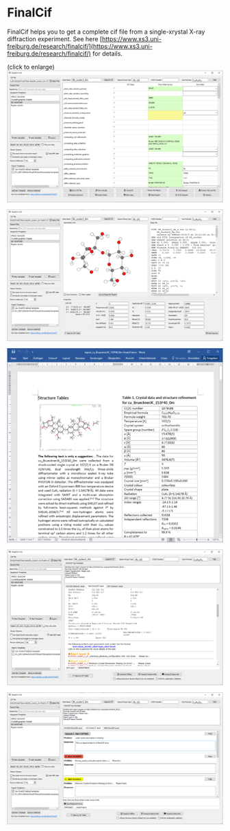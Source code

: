 # FinalCif

FinalCif helps you to get a complete cif file from a single-xrystal X-ray diffraction experiment. See here [https://www.xs3.uni-freiburg.de/research/finalcif/](https://www.xs3.uni-freiburg.de/research/finalcif/) for details.


(click to enlarge)
![FinalCif main Window](https://github.com/dkratzert/FinalCif/raw/master/screenshots/finalcif_main.PNG)

![FinalCif details](https://github.com/dkratzert/FinalCif/raw/master/screenshots/finalcif_details.PNG)

![FinalCif report](https://github.com/dkratzert/FinalCif/raw/master/screenshots/finalcif_report.PNG)

![FinalCif CheckCIF](https://github.com/dkratzert/FinalCif/raw/master/screenshots/finalcif_checkcif.png)

![FinalCif responses](https://github.com/dkratzert/FinalCif/raw/master/screenshots/finalcif_responses.png)
